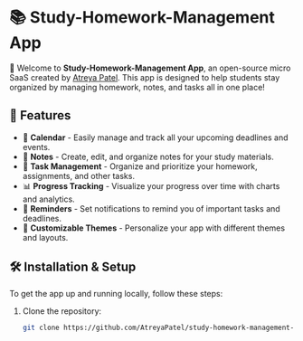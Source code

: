 # 📚 Study-Homework-Management App

👋 Welcome to **Study-Homework-Management App**, an open-source micro SaaS created by [Atreya Patel](https://github.com/Shadowstrike17). This app is designed to help students stay organized by managing homework, notes, and tasks all in one place!

## 🎯 Features

- 📅 **Calendar** - Easily manage and track all your upcoming deadlines and events.
- 📝 **Notes** - Create, edit, and organize notes for your study materials.
- 📂 **Task Management** - Organize and prioritize your homework, assignments, and other tasks.
- 📊 **Progress Tracking** - Visualize your progress over time with charts and analytics.
- 🔔 **Reminders** - Set notifications to remind you of important tasks and deadlines.
- 🎨 **Customizable Themes** - Personalize your app with different themes and layouts.

## 🛠️ Installation & Setup

To get the app up and running locally, follow these steps:

1. Clone the repository:
   ```bash
   git clone https://github.com/AtreyaPatel/study-homework-management-app.git
